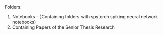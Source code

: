
Folders:
1. Notebooks - (Containing folders with spytorch spiking neural network notebooks)
2. Containing Papers of the Senior Thesis Research